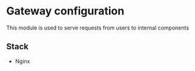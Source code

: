 # Gateway configuration

This module is used to serve requests from users to internal components

## Stack

- Nginx